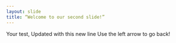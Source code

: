 ```yaml
---
layout: slide
title: “Welcome to our second slide!”
---
```

Your test, Updated with this new line
Use the left arrow to go back!
